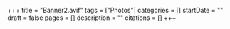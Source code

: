 +++
title = "Banner2.avif"
tags = ["Photos"]
categories = []
startDate = ""
draft = false
pages = []
description = ""
citations = []
+++
